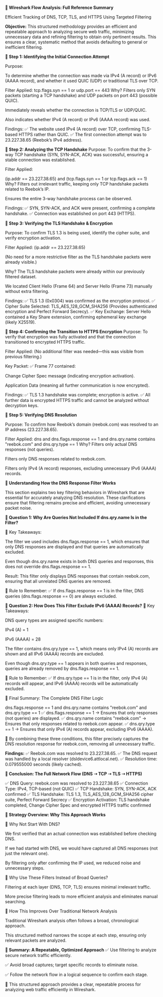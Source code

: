 **📌 Wireshark Flow Analysis: Full Reference Summary**

Efficient Tracking of DNS, TCP, TLS, and HTTPS Using Targeted Filtering

**Objective:** This structured methodology provides an efficient and repeatable approach to analyzing secure web traffic, minimizing unnecessary data and refining filtering to obtain only pertinent results. This ensures a clear, systematic method that avoids defaulting to general or inefficient filtering.

**🔹 Step 1: Identifying the Initial Connection Attempt**

Purpose:

To determine whether the connection was made via IPv4 (A record) or IPv6 (AAAA record), and whether it used QUIC (UDP) or traditional TLS over TCP.

Filter Applied:
tcp.flags.syn == 1 or udp.port == 443
Why?
Filters only SYN packets (starting a TCP handshake) and UDP packets on port 443 (possible QUIC).

Immediately reveals whether the connection is TCP/TLS or UDP/QUIC.

Also indicates whether IPv4 (A record) or IPv6 (AAAA record) was used.

Findings:
✅ The website used IPv4 (A record) over TCP, confirming TLS-based HTTPS rather than QUIC.
✅ The first connection attempt was to 23.227.38.65 (Reebok’s IPv4 address).

**🔹 Step 2: Analyzing the TCP Handshake**
Purpose:
To confirm that the 3-way TCP handshake (SYN, SYN-ACK, ACK) was successful, ensuring a stable connection was established.

Filter Applied:

(ip.addr == 23.227.38.65) and (tcp.flags.syn == 1 or tcp.flags.ack == 1)
Why?
Filters out irrelevant traffic, keeping only TCP handshake packets related to Reebok’s IP.

Ensures the entire 3-way handshake process can be observed.

Findings:
✅ SYN, SYN-ACK, and ACK were present, confirming a complete handshake.
✅ Connection was established on port 443 (HTTPS).

**🔹 Step 3: Verifying the TLS Handshake & Encryption**

Purpose:
To confirm TLS 1.3 is being used, identify the cipher suite, and verify encryption activation.

Filter Applied:
(ip.addr == 23.227.38.65)

(No need for a more restrictive filter as the TLS handshake packets were already visible.)

Why?
The TLS handshake packets were already within our previously filtered dataset.

We located Client Hello (Frame 64) and Server Hello (Frame 73) manually without extra filtering.

Findings:
✅ TLS 1.3 (0x0304) was confirmed as the encryption protocol.
✅ Cipher Suite Selected: TLS_AES_128_GCM_SHA256 (Provides authenticated encryption and Perfect Forward Secrecy).
✅ Key Exchange: Server Hello contained a Key Share extension, confirming ephemeral key exchange (likely X25519).

**🔹 Step 4: Confirming the Transition to HTTPS Encryption**
Purpose:
To verify that encryption was fully activated and that the connection transitioned to encrypted HTTPS traffic.

Filter Applied:
(No additional filter was needed—this was visible from previous filtering.)

Key Packet:
✅ Frame 77 contained:

Change Cipher Spec message (indicating encryption activation).

Application Data (meaning all further communication is now encrypted).

Findings:
✅ TLS 1.3 handshake was complete; encryption is active.
✅ All further data is encrypted HTTPS traffic and cannot be analyzed without decryption keys.

**🔹 Step 5: Verifying DNS Resolution**

Purpose:
To confirm how Reebok’s domain (reebok.com) was resolved to an IP address (23.227.38.65).

Filter Applied:
dns and dns.flags.response == 1 and dns.qry.name contains "reebok.com" and dns.qry.type == 1
Why?
Filters only actual DNS responses (not queries).

Filters only DNS responses related to reebok.com.

Filters only IPv4 (A record) responses, excluding unnecessary IPv6 (AAAA) records.


**📌 Understanding How the DNS Response Filter Works**

This section explains two key filtering behaviors in Wireshark that are essential for accurately analyzing DNS resolution. These clarifications ensure that filtering remains precise and efficient, avoiding unnecessary packet noise.

**🔹 Question 1: Why Are Queries Not Included If dns.qry.name Is in the Filter?**

📌 Key Takeaways:

The filter we used includes dns.flags.response == 1, which ensures that only DNS responses are displayed and that queries are automatically excluded.

Even though dns.qry.name exists in both DNS queries and responses, this does not override dns.flags.response == 1.

Result: This filter only displays DNS responses that contain reebok.com, ensuring that all unrelated DNS queries are removed.

📌 Rule to Remember:
✅ If dns.flags.response == 1 is in the filter, DNS queries (dns.flags.response == 0) are always excluded.

**🔹 Question 2: How Does This Filter Exclude IPv6 (AAAA) Records?**
📌 Key Takeaways:

DNS query types are assigned specific numbers:

IPv4 (A) = 1

IPv6 (AAAA) = 28

The filter contains dns.qry.type == 1, which means only IPv4 (A) records are shown and all IPv6 (AAAA) records are excluded.

Even though dns.qry.type == 1 appears in both queries and responses, queries are already removed by dns.flags.response == 1.

📌 Rule to Remember:
✅ If dns.qry.type == 1 is in the filter, only IPv4 (A) records will appear, and IPv6 (AAAA) records will be automatically excluded.

🚀 Final Summary: The Complete DNS Filter Logic

dns.flags.response == 1 and dns.qry.name contains "reebok.com" and dns.qry.type == 1
✅ dns.flags.response == 1 → Ensures that only responses (not queries) are displayed.
✅ dns.qry.name contains "reebok.com" → Ensures that only responses related to reebok.com appear.
✅ dns.qry.type == 1 → Ensures that only IPv4 (A) records appear, excluding IPv6 (AAAA).

🚀 By combining these three conditions, this filter precisely captures the DNS resolution response for reebok.com, removing all unnecessary traffic.





**Findings:**
✅ Reebok.com was resolved to 23.227.38.65.
✅ The DNS request was handled by a local resolver (dsldevice6.attlocal.net).
✅ Resolution time: 0.079555000 seconds (likely cached).

**🔹 Conclusion: The Full Network Flow (DNS ➝ TCP ➝ TLS ➝ HTTPS)**

✅ DNS Query: reebok.com was resolved to 23.227.38.65
✅ Connection Type: IPv4, TCP-based (not QUIC)
✅ TCP Handshake: SYN, SYN-ACK, ACK confirmed
✅ TLS Handshake: TLS 1.3, TLS_AES_128_GCM_SHA256 cipher suite, Perfect Forward Secrecy
✅ Encryption Activation: TLS handshake completed, Change Cipher Spec and encrypted HTTPS traffic confirmed

**🔹 Strategy Overview: Why This Approach Works**

📌 Why Not Start With DNS?

We first verified that an actual connection was established before checking DNS.

If we had started with DNS, we would have captured all DNS responses (not just the relevant one).

By filtering only after confirming the IP used, we reduced noise and unnecessary steps.

📌 Why Use These Filters Instead of Broad Queries?

Filtering at each layer (DNS, TCP, TLS) ensures minimal irrelevant traffic.

More precise filtering leads to more efficient analysis and eliminates manual searching.

📌 How This Improves Over Traditional Network Analysis

Traditional Wireshark analysis often follows a broad, chronological approach.

This structured method narrows the scope at each step, ensuring only relevant packets are analyzed.


**📌 Summary: A Repeatable, Optimized Approach**
✅ Use filtering to analyze secure network traffic efficiently.

✅ Avoid broad captures; target specific records to eliminate noise.

✅ Follow the network flow in a logical sequence to confirm each stage.

🚀 This structured approach provides a clear, repeatable process for analyzing web traffic efficiently in Wireshark.
